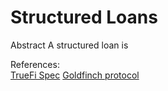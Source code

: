 # Structured Loans

Abstract 
  A structured loan is 
  
References:  
[TrueFi Spec](https://github.com/trusttoken/truefi-spec)
[Goldfinch protocol](https://uploads-ssl.webflow.com/62d551692d521b4de38892f5/631146fe9e4d2b0ecc6a3b97_goldfinch_whitepaper.pdf)

